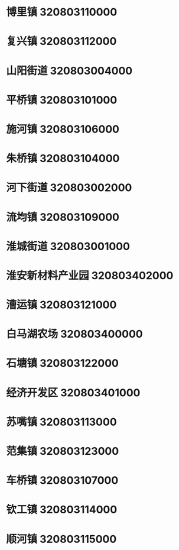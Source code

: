 # 博里镇 320803110000
# 复兴镇 320803112000
# 山阳街道 320803004000
# 平桥镇 320803101000
# 施河镇 320803106000
# 朱桥镇 320803104000
# 河下街道 320803002000
# 流均镇 320803109000
# 淮城街道 320803001000
# 淮安新材料产业园 320803402000
# 漕运镇 320803121000
# 白马湖农场 320803400000
# 石塘镇 320803122000
# 经济开发区 320803401000
# 苏嘴镇 320803113000
# 范集镇 320803123000
# 车桥镇 320803107000
# 钦工镇 320803114000
# 顺河镇 320803115000
